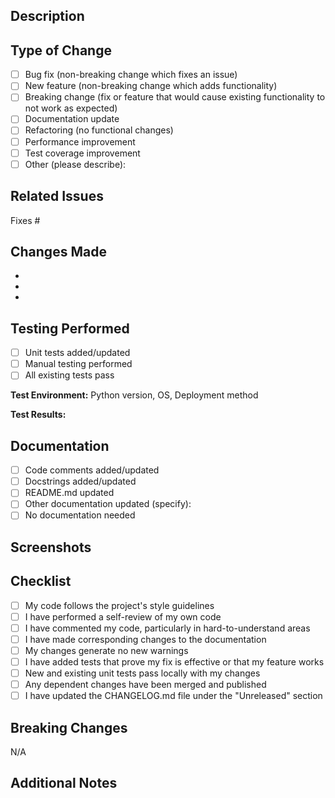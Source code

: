 ## Description

<!-- Please provide a brief description of the changes in this PR -->

## Type of Change

<!-- Please check the one that applies to this PR using "x" -->

- [ ] Bug fix (non-breaking change which fixes an issue)
- [ ] New feature (non-breaking change which adds functionality)
- [ ] Breaking change (fix or feature that would cause existing functionality to not work as expected)
- [ ] Documentation update
- [ ] Refactoring (no functional changes)
- [ ] Performance improvement
- [ ] Test coverage improvement
- [ ] Other (please describe):

## Related Issues

<!-- Link to related issues using #issue_number -->
<!-- Example: Fixes #123, Relates to #456 -->

Fixes #

## Changes Made

<!-- Please describe the changes you've made -->

- 
- 
- 

## Testing Performed

<!-- Describe the testing you've done -->

- [ ] Unit tests added/updated
- [ ] Manual testing performed
- [ ] All existing tests pass

**Test Environment:** Python version, OS, Deployment method

**Test Results:**
<!-- Describe what you tested and the results -->

## Documentation

<!-- Check all that apply -->

- [ ] Code comments added/updated
- [ ] Docstrings added/updated
- [ ] README.md updated
- [ ] Other documentation updated (specify):
- [ ] No documentation needed

## Screenshots

<!-- If applicable, add screenshots to help explain your changes -->

## Checklist

<!-- Please check all that apply using "x" -->

- [ ] My code follows the project's style guidelines
- [ ] I have performed a self-review of my own code
- [ ] I have commented my code, particularly in hard-to-understand areas
- [ ] I have made corresponding changes to the documentation
- [ ] My changes generate no new warnings
- [ ] I have added tests that prove my fix is effective or that my feature works
- [ ] New and existing unit tests pass locally with my changes
- [ ] Any dependent changes have been merged and published
- [ ] I have updated the CHANGELOG.md file under the "Unreleased" section

## Breaking Changes

<!-- If this is a breaking change, describe what breaks and migration instructions -->

N/A

## Additional Notes

<!-- Any additional information that reviewers should know -->
